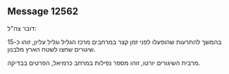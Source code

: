 ## Message 12562

דובר צה"ל: 

בהמשך להתרעות שהופעלו לפני זמן קצר במרחבים מרכז הגליל וגליל עליון, זוהו כ-15 שיגורים שחצו לשטח הארץ מלבנון. 

מרבית השיגורים יורטו, זוהו מספר נפילות במרחב כרמיאל, הפרטים בבדיקה.

